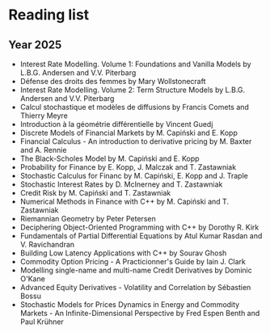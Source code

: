 # Reading list

## Year 2025

- Interest Rate Modelling. Volume 1: Foundations and Vanilla Models by L.B.G. Andersen and V.V. Piterbarg
- Défense des droits des femmes by Mary Wollstonecraft
- Interest Rate Modelling. Volume 2: Term Structure Models by L.B.G. Andersen and V.V. Piterbarg
- Calcul stochastique et modèles de diffusions by Francis Comets and Thierry Meyre
- Introduction à la géométrie différentielle by Vincent Guedj
- Discrete Models of Financial Markets by M. Capiński and E. Kopp
- Financial Calculus - An introduction to derivative pricing by M. Baxter and A. Rennie
- The Black-Scholes Model by M. Capiński and E. Kopp
- Probability for Finance by E. Kopp, J. Malczak and T. Zastawniak
- Stochastic Calculus for Financ by M. Capiński, E. Kopp and J. Traple
- Stochastic Interest Rates by D. McInerney and T. Zastawniak
- Credit Risk by M. Capiński and T. Zastawniak
- Numerical Methods in Finance with C++ by M. Capiński and T. Zastawniak
- Riemannian Geometry by Peter Petersen
- Deciphering Object-Oriented Programming with C++ by Dorothy R. Kirk
- Fundamentals of Partial Differential Equations by Atul Kumar Rasdan and V. Ravichandran
- Building Low Latency Applications with C++ by Sourav Ghosh
- Commodity Option Pricing - A Practicionner's Guide by Iain J. Clark
- Modelling single-name and multi-name Credit Derivatives by Dominic O'Kane
- Advanced Equity Derivatives - Volatility and Correlation by Sébastien Bossu
- Stochastic Models for Prices Dynamics in Energy and Commodity Markets - An Infinite-Dimensional Perspective by Fred Espen Benth and Paul Krühner
  